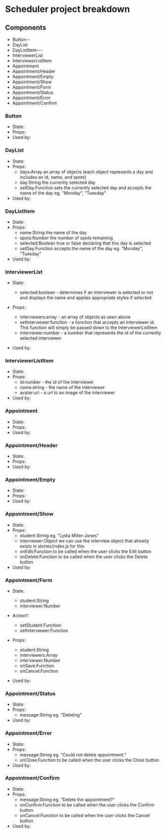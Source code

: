 # Scheduler project breakdown

## Components

- Button--
- DayList
- DayListItem---
- InterviewerList
- InterviewerListItem
- Appointment
- Appointment/Header
- Appointment/Empty
- Appointment/Show
- Appointment/Form
- Appointment/Status
- Appointment/Error
- Appointment/Confirm

### Button

- State:
- Props:
- Used by:

### DayList

- State:
- Props: 
  * days:Array an array of objects (each object represents a day and includes an id, name, and spots)
  * day:String the currently selected day
  * setDay:Function sets the currently selected day and accepts the name of the day eg. "Monday", "Tuesday"
- Used by:

### DayListItem

- State:
- Props: 
  * name:String the name of the day
  * spots:Number the number of spots remaining
  * selected:Boolean true or false declaring that this day is selected
  * setDay:Function accepts the name of the day eg. "Monday", "Tuesday"
- Used by:

### InterviewerList

- State: 
  * selected:boolean - determines if an interviewer is selected or not and displays the name and applies appropriate styles if selected.
- Props:
  * interviewers:array - an array of objects as seen above
  * setInterviewer:function - a function that accepts an interviewer id.  This function will simply be passed down to the InterviewerListItem
  * interviewer:number - a number that represents the id of the currently selected interviewer


- Used by:

### InterviewerListItem

- State:
- Props:
  * id:number - the id of the interviewer
  * name:string - the name of the interviewer
  * avatar:url - a url to an image of the interviewer
- Used by:

### Appointment

- State:
- Props:
- Used by:

### Appointment/Header

- State:
- Props:
- Used by:

### Appointment/Empty

- State:
- Props:
- Used by:

### Appointment/Show

- State:
- Props:
  * student:String eg. "Lydia Miller-Jones"
  * interviewer:Object we can use the interview object that already exists in stories/index.js for this
  * onEdit:Function to be called when the user clicks the Edit button
  * onDelete:Function to be called when the user clicks the Delete button
- Used by:

### Appointment/Form

- State:
  * student:String
  * interviewer:Number

- Action?:
  * setStudent:Function
  * setInterviewer:Function
- Props:
  * student:String
  * interviewers:Array
  * interviewer:Number
  * onSave:Function
  * onCancel:Function

- Used by:

### Appointment/Status

- State:
- Props:
  * message:String eg. "Deleting"
- Used by:

### Appointment/Error

- State:
- Props:
  * message:String eg. "Could not delete appointment."
  * onClose:Function to be called when the user clicks the Close button
- Used by:

### Appointment/Confirm

- State:
- Props:
  * message:String eg. "Delete the appointment?"
  * onConfirm:Function to be called when the user clicks the Confirm button
  * onCancel:Function to be called when the user clicks the Cancel button
- Used by: